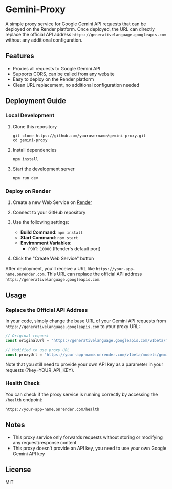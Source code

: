 # Gemini-Proxy

A simple proxy service for Google Gemini API requests that can be deployed on the Render platform. Once deployed, the URL can directly replace the official API address `https://generativelanguage.googleapis.com` without any additional configuration.

## Features

- Proxies all requests to Google Gemini API
- Supports CORS, can be called from any website
- Easy to deploy on the Render platform
- Clean URL replacement, no additional configuration needed

## Deployment Guide

### Local Development

1. Clone this repository
   ```
   git clone https://github.com/yourusername/gemini-proxy.git
   cd gemini-proxy
   ```

2. Install dependencies
   ```
   npm install
   ```

3. Start the development server
   ```
   npm run dev
   ```

### Deploy on Render

1. Create a new Web Service on [Render](https://render.com/)

2. Connect to your GitHub repository

3. Use the following settings:
   - **Build Command**: `npm install`
   - **Start Command**: `npm start`
   - **Environment Variables**:
     - `PORT`: `10000` (Render's default port)

4. Click the "Create Web Service" button

After deployment, you'll receive a URL like `https://your-app-name.onrender.com`. This URL can replace the official API address `https://generativelanguage.googleapis.com`.

## Usage

### Replace the Official API Address

In your code, simply change the base URL of your Gemini API requests from `https://generativelanguage.googleapis.com` to your proxy URL:

```javascript
// Original request
const originalUrl = "https://generativelanguage.googleapis.com/v1beta/models/gemini-pro:generateContent";

// Modified to use proxy URL
const proxyUrl = "https://your-app-name.onrender.com/v1beta/models/gemini-pro:generateContent";
```

Note that you still need to provide your own API key as a parameter in your requests (?key=YOUR_API_KEY).

### Health Check

You can check if the proxy service is running correctly by accessing the `/health` endpoint:

```
https://your-app-name.onrender.com/health
```

## Notes

- This proxy service only forwards requests without storing or modifying any request/response content
- This proxy doesn't provide an API key, you need to use your own Google Gemini API key

## License

MIT 